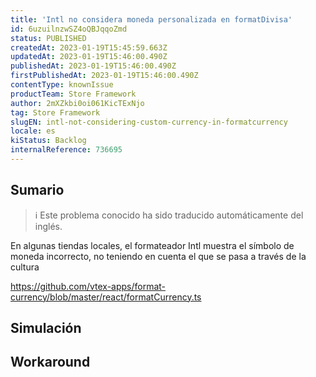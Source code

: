 ```yaml
---
title: 'Intl no considera moneda personalizada en formatDivisa'
id: 6uzuilnzwSZ4oQBJqqoZmd
status: PUBLISHED
createdAt: 2023-01-19T15:45:59.663Z
updatedAt: 2023-01-19T15:46:00.490Z
publishedAt: 2023-01-19T15:46:00.490Z
firstPublishedAt: 2023-01-19T15:46:00.490Z
contentType: knownIssue
productTeam: Store Framework
author: 2mXZkbi0oi061KicTExNjo
tag: Store Framework
slugEN: intl-not-considering-custom-currency-in-formatcurrency
locale: es
kiStatus: Backlog
internalReference: 736695
---
```


## Sumario

>ℹ️ Este problema conocido ha sido traducido automáticamente del inglés.



En algunas tiendas locales, el formateador Intl muestra el símbolo de moneda incorrecto, no teniendo en cuenta el que se pasa a través de la cultura


https://github.com/vtex-apps/format-currency/blob/master/react/formatCurrency.ts


##

## Simulación



## Workaround



